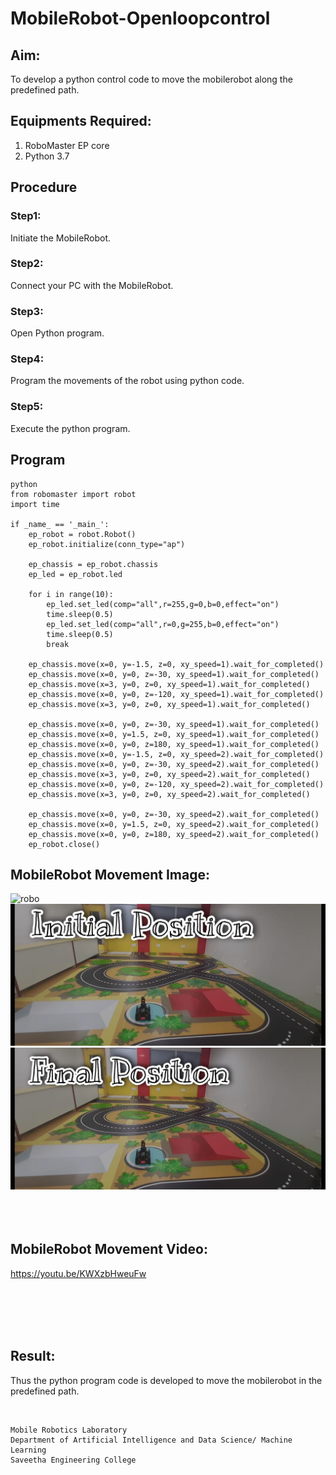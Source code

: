 # MobileRobot-Openloopcontrol
## Aim:

To develop a python control code to move the mobilerobot along the predefined path.

## Equipments Required:
1. RoboMaster EP core
2. Python 3.7

## Procedure
### Step1:
Initiate the MobileRobot.

### Step2:
Connect your PC with the MobileRobot.

### Step3:
Open Python program.

### Step4:
Program the movements of the robot using python code.

### Step5:
Execute the python program.

## Program
~~~
python
from robomaster import robot
import time

if _name_ == '_main_':
    ep_robot = robot.Robot()
    ep_robot.initialize(conn_type="ap")

    ep_chassis = ep_robot.chassis
    ep_led = ep_robot.led

    for i in range(10):
        ep_led.set_led(comp="all",r=255,g=0,b=0,effect="on")   
        time.sleep(0.5)
        ep_led.set_led(comp="all",r=0,g=255,b=0,effect="on")
        time.sleep(0.5)
        break
        
    ep_chassis.move(x=0, y=-1.5, z=0, xy_speed=1).wait_for_completed()
    ep_chassis.move(x=0, y=0, z=-30, xy_speed=1).wait_for_completed()
    ep_chassis.move(x=3, y=0, z=0, xy_speed=1).wait_for_completed()
    ep_chassis.move(x=0, y=0, z=-120, xy_speed=1).wait_for_completed()
    ep_chassis.move(x=3, y=0, z=0, xy_speed=1).wait_for_completed()

    ep_chassis.move(x=0, y=0, z=-30, xy_speed=1).wait_for_completed()
    ep_chassis.move(x=0, y=1.5, z=0, xy_speed=1).wait_for_completed()
    ep_chassis.move(x=0, y=0, z=180, xy_speed=1).wait_for_completed()
    ep_chassis.move(x=0, y=-1.5, z=0, xy_speed=2).wait_for_completed()
    ep_chassis.move(x=0, y=0, z=-30, xy_speed=2).wait_for_completed()
    ep_chassis.move(x=3, y=0, z=0, xy_speed=2).wait_for_completed()
    ep_chassis.move(x=0, y=0, z=-120, xy_speed=2).wait_for_completed()
    ep_chassis.move(x=3, y=0, z=0, xy_speed=2).wait_for_completed()

    ep_chassis.move(x=0, y=0, z=-30, xy_speed=2).wait_for_completed()
    ep_chassis.move(x=0, y=1.5, z=0, xy_speed=2).wait_for_completed()
    ep_chassis.move(x=0, y=0, z=180, xy_speed=2).wait_for_completed()
    ep_robot.close()
~~~

## MobileRobot Movement Image:

![robo](./img/robomaster.png)
![Initial Position](https://github.com/ragulmani936/mobilerobot-openloopcontrol/blob/main/Initial%20position.jpeg)
![Fianl Position](https://github.com/ragulmani936/mobilerobot-openloopcontrol/blob/main/Final%20position.jpeg)
<br/>
<br/>
<br/>
<br/>



## MobileRobot Movement Video:

https://youtu.be/KWXzbHweuFw

<br/>
<br/>
<br/>
<br/>
<h2>Result:</h2>

Thus the python program code is developed to move the mobilerobot in the predefined path.



<br/>


```
Mobile Robotics Laboratory
Department of Artificial Intelligence and Data Science/ Machine Learning
Saveetha Engineering College
```
